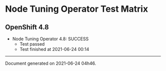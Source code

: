 
Node Tuning Operator Test Matrix
================================

OpenShift 4.8
-------------

* Node Tuning Operator 4.8: SUCCESS
  - Test passed
  - Test finished at 2021-06-24 00:14


---
Document generated on 2021-06-24 04h46.
